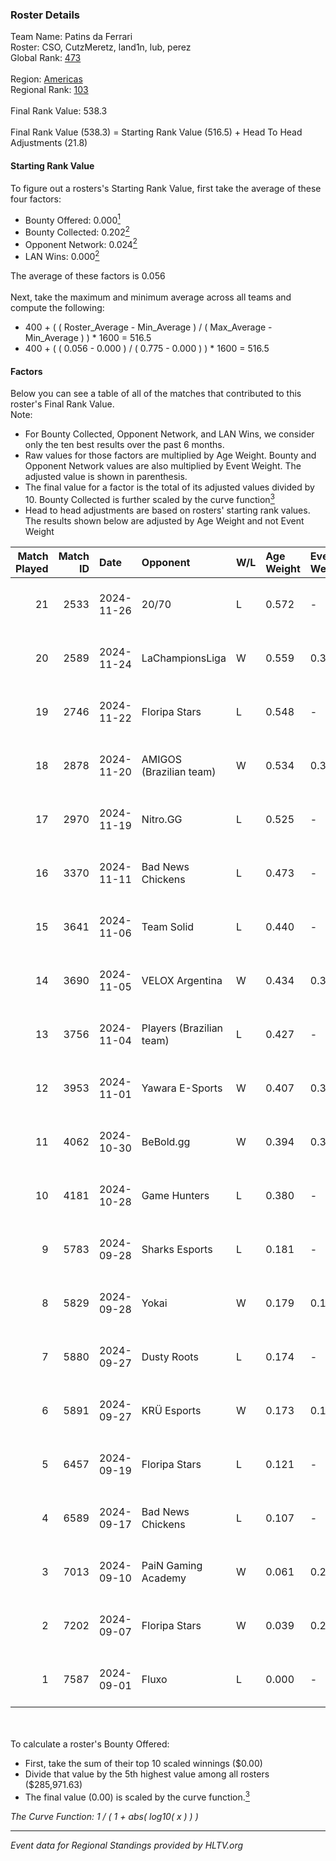 ### Roster Details<br />
Team Name: Patins da Ferrari<br />
Roster: CSO, CutzMeretz, land1n, lub, perez<br />
Global Rank: [473](../../standings_global_2025_02_28.md)<br />
<br />
Region: [Americas]( ../../standings_americas_2025_02_28.md)<br />
Regional Rank: [103]( ../../standings_americas_2025_02_28.md)<br />
<br />
Final Rank Value:  538.3<br />
<br />
Final Rank Value (538.3) = Starting Rank Value (516.5) + Head To Head Adjustments (21.8)<br />

#### Starting Rank Value<br />
To figure out a rosters's Starting Rank Value, first take the average of these four factors:<br />
- Bounty Offered: 0.000[<sup>1</sup>](#table2)
- Bounty Collected: 0.202[<sup>2</sup>](#table1)
- Opponent Network: 0.024[<sup>2</sup>](#table1)
- LAN Wins: 0.000[<sup>2</sup>](#table1)

The average of these factors is 0.056<br />
<br />
Next, take the maximum and minimum average across all teams and compute the following:<br />
- 400 + ( ( Roster_Average - Min_Average ) / ( Max_Average - Min_Average ) ) * 1600 = 516.5
- 400 + ( ( 0.056 - 0.000 ) / ( 0.775 - 0.000 ) ) * 1600 = 516.5


#### Factors<br />
Below you can see a table of all of the matches that contributed to this roster's Final Rank Value.<br />
Note:<br />

- For Bounty Collected, Opponent Network, and LAN Wins, we consider only the ten best results over the past 6 months.
- Raw values for those factors are multiplied by Age Weight. Bounty and Opponent Network values are also multiplied by Event Weight. The adjusted value is shown in parenthesis.
- The final value for a factor is the total of its adjusted values divided by 10. Bounty Collected is further scaled by the curve function[<sup>3</sup>](#curveFunction)
- Head to head adjustments are based on rosters' starting rank values. The results shown below are adjusted by Age Weight and not Event Weight
<span id="table1"></span><br />


| Match Played | Match ID | Date       | Opponent                 | W/L | Age Weight | Event Weight | Bounty Collected | Opponent Network | LAN Wins  | H2H Adj. | Roster                               |
| -: | -: | :- | :- | :- | :- | :- | :- | :- | :- | -: | :- |
|           21 |     2533 | 2024-11-26 | 20/70                    | L   | 0.572      | -            | -                | -                | -         |    -5.92 | CSO, CutzMeretz, land1n, lub, perez  |
|           20 |     2589 | 2024-11-24 | LaChampionsLiga          | W   | 0.559      | 0.371        | 0.003 (0.001)    | 0.377 (0.078)    | 0 (0.000) |    11.72 | CSO, CutzMeretz, land1n, lub, perez  |
|           19 |     2746 | 2024-11-22 | Floripa Stars            | L   | 0.548      | -            | -                | -                | -         |    -5.44 | CSO, CutzMeretz, land1n, lub, perez  |
|           18 |     2878 | 2024-11-20 | AMIGOS (Brazilian team)  | W   | 0.534      | 0.371        | 0.000 (0.000)    | 0.177 (0.035)    | 0 (0.000) |     8.33 | CSO, CutzMeretz, land1n, lub, perez  |
|           17 |     2970 | 2024-11-19 | Nitro.GG                 | L   | 0.525      | -            | -                | -                | -         |    -5.12 | CSO, CutzMeretz, land1n, lub, perez  |
|           16 |     3370 | 2024-11-11 | Bad News Chickens        | L   | 0.473      | -            | -                | -                | -         |    -4.43 | CSO, CutzMeretz, Lcm, lub, perez     |
|           15 |     3641 | 2024-11-06 | Team Solid               | L   | 0.440      | -            | -                | -                | -         |    -1.70 | CSO, CutzMeretz, Lcm, lub, perez     |
|           14 |     3690 | 2024-11-05 | VELOX Argentina          | W   | 0.434      | 0.371        | 0.000 (0.000)    | 0.187 (0.030)    | 0 (0.000) |     8.41 | CSO, CutzMeretz, Lcm, lub, perez     |
|           13 |     3756 | 2024-11-04 | Players (Brazilian team) | L   | 0.427      | -            | -                | -                | -         |    -2.88 | CSO, CutzMeretz, Lcm, lub, perez     |
|           12 |     3953 | 2024-11-01 | Yawara E-Sports          | W   | 0.407      | 0.371        | 0.002 (0.000)    | 0.537 (0.081)    | 0 (0.000) |     9.65 | CSO, CutzMeretz, Lcm, lub, perez     |
|           11 |     4062 | 2024-10-30 | BeBold.gg                | W   | 0.394      | 0.371        | 0.000 (0.000)    | 0.022 (0.003)    | 0 (0.000) |     6.92 | CSO, CutzMeretz, Lcm, lub, perez     |
|           10 |     4181 | 2024-10-28 | Game Hunters             | L   | 0.380      | -            | -                | -                | -         |    -3.10 | CSO, CutzMeretz, Lcm, lub, perez     |
|            9 |     5783 | 2024-09-28 | Sharks Esports           | L   | 0.181      | -            | -                | -                | -         |    -0.20 | CSO, CutzMeretz, jz, Lcm, perez      |
|            8 |     5829 | 2024-09-28 | Yokai                    | W   | 0.179      | 0.143        | 0.000 (0.000)    | 0.000 (0.000)    | 0 (0.000) |     2.66 | CSO, CutzMeretz, jz, Lcm, perez      |
|            7 |     5880 | 2024-09-27 | Dusty Roots              | L   | 0.174      | -            | -                | -                | -         |    -0.86 | CSO, CutzMeretz, jz, Lcm, perez      |
|            6 |     5891 | 2024-09-27 | KRÜ Esports              | W   | 0.173      | 0.143        | 0.002 (0.000)    | 0.118 (0.003)    | 0 (0.000) |     3.96 | CSO, CutzMeretz, jz, Lcm, perez      |
|            5 |     6457 | 2024-09-19 | Floripa Stars            | L   | 0.121      | -            | -                | -                | -         |    -1.11 | CSO, CutzMeretz, Misfit, perez, zede |
|            4 |     6589 | 2024-09-17 | Bad News Chickens        | L   | 0.107      | -            | -                | -                | -         |    -0.90 | CSO, CutzMeretz, Misfit, perez, zede |
|            3 |     7013 | 2024-09-10 | PaiN Gaming Academy      | W   | 0.061      | 0.262        | 0.000 (0.000)    | 0.188 (0.003)    | 0 (0.000) |     0.95 | CSO, CutzMeretz, Misfit, perez, zede |
|            2 |     7202 | 2024-09-07 | Floripa Stars            | W   | 0.039      | 0.262        | 0.001 (0.000)    | 0.327 (0.003)    | 0 (0.000) |     0.88 | CSO, CutzMeretz, Misfit, perez, zede |
|            1 |     7587 | 2024-09-01 | Fluxo                    | L   | 0.000      | -            | -                | -                | -         |    -0.00 | CSO, CutzMeretz, Maluk3, perez, prt  |

<br />
<span id="table2"></span><br />
To calculate a roster's Bounty Offered:<br />

- First, take the sum of their top 10 scaled winnings ($0.00)
- Divide that value by the 5th highest value among all rosters ($285,971.63)
- The final value (0.00) is scaled by the curve function.[<sup>3</sup>](#curveFunction)

<span id="curveFunction"></span>_The Curve Function: 1 / ( 1 + abs( log10( x ) ) )_<br />

---
_Event data for Regional Standings provided by HLTV.org_<br />
